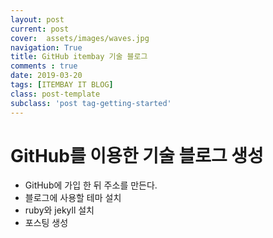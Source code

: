 ```yaml
---
layout: post
current: post
cover:  assets/images/waves.jpg
navigation: True
title: GitHub itembay 기술 블로그
comments : true
date: 2019-03-20
tags: [ITEMBAY IT BLOG]
class: post-template
subclass: 'post tag-getting-started'
---
```


<h1>GitHub를 이용한 기술 블로그 생성</h1>

<ul>
<li>GitHub에 가입 한 뒤 주소를 만든다.</li>
<li>블로그에 사용할 테마 설치 </li>
<li>ruby와 jekyll 설치 </li>
<li>포스팅 생성 </li>
</ul>